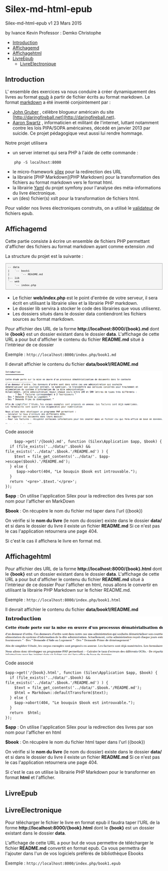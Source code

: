 Silex-md-html-epub
============

Silex-md-html-epub v1 23 Mars 2015

by Ivance Kevin
Professor : Demko Christophe

- [Introduction](#introduction)
- [Affichagemd](#affichagemd)
- [Affichagehtml](#affichagehtml)
- [LivreEpub](#livreepub)
	- [LivreElectronique](#livreelectronique)
## Introduction
L' ensemble des exercices va nous conduire à créer dynamiquement des livres au format [epub](http://www.idpf.org/epub/20/spec/OPF_2.0_latest.htm) à partir de fichier écrits au format markdown. Le format [markdown](http://fr.wikipedia.org/wiki/Markdown) a été inventé conjointement par :
- [John Gruber](http://fr.wikipedia.org/wiki/John_Gruber) , célèbre blogueur américain du site [http://daringfireball.net](http://daringfireball.net).
-  [Aaron Swartz](http://fr.wikipedia.org/wiki/Aaron_Swartz) , informaticien et militant de l'internet, luttant notamment contre les lois PIPA/SOPA américaines, décédé en janvier 2013 par suicide. Ce projet pédagogique veut aussi lui rendre hommage.

Notre projet utilisera
-  un server internet qui sera PHP à l'aide de cette commande :
```
	php -S localhost:8000
```
- le micro-framework [silex](http://silex.sensiolabs.org) pour la redirection des URL
- la librairie [PHP Markdown](PHP Markdown) pour la transformation des fichiers au format markdown vers le format html.
- la librairie [Yaml](https://github.com/symfony/Yaml) du projet symfony pour l'analyse des méta-informations du livre électronique.
- un (des) fichier(s) xslt pour la transformation de fichiers html.

Pour valider nos livres électroniques construits, on a utilisé  le [validateur](http://validator.idpf.org) de fichiers epub.


## Affichagemd

Cette partie consiste à écrire un ensemble de fichiers PHP permettant d'afficher des fichiers au format markdown ayant comme extension .md

La structure du projet est la suivante : 

![structure](./images/structure.png "structure du projet")

- Le fichier **web/index.php** est le point d'entrée de votre serveur, il sera écrit en utilisant la librairie
silex et la librairie PHP markdown.
- Le dossier lib servira à stocker le code des librairies que vous utiliserez.
- Les dossiers situés dans le dossier data contiendront les fichiers sources au format markdown.

Pour affichier des URL de la forme **http://localhost:8000/{book}.md** dont le **{book}** est un dossier existant dans le dossier **data**.
L'affichage de cette URL a pour but d'afficher le contenu du fichier **README.md** situé à l'intérieur de ce dossier

Exemple : 
	```
	http://localhost:8000/index.php/book1.md
	```

Il devrait affichier le contenu du fichier **data/book1/README.md**

![structure](./images/screen1_README_md.png "Image screen README.md")

Code associé

```
	$app->get('/{book}.md', function (Silex\Application $app, $book) {  
  if (file_exists('../data/'.$book) && file_exists('../data/'.$book.'/README.md') ) {
    $text = file_get_contents('../data/'. $app->escape($book).'/README.md');
  } else {
     $app->abort(404, "Le bouquin $book est introuvable.");
  } 
  return '<pre>'.$text.'</pre>';
});
```

**$app** :  On utilise l'application Silex pour la redirection des livres par son nom pour l'afficher en MarkDown 

**$book** : On récupère le nom du fichier md taper dans l'url ({book})

On vérifie si le **nom du livre** (le nom du dossier) existe dans le dossier **data/** et si dans le dossier du livre il existe un fichier **README.md** 
Si ce n'est pas le cas l'application retournera une page 404. 

Si c'est le cas il affichera le livre en format md.

## Affichagehtml

Pour affichier des URL de la forme **http://localhost:8000/{book}.html** dont le **{book}** est un dossier existant dans le dossier **data**.
L'affichage de cette URL a pour but d'afficher le contenu du fichier **README.md** situé à l'intérieur de ce dossier
Pour l'afficher en html, nous allons le convertir en utilisant la librairie PHP Markdown sur le fichier README.md.

Exemple : 
	```
	http://localhost:8000/index.php/book1.html
	```

Il devrait affichier le contenu du fichier **data/book1/README.md**

![structure](./images/screen1_README_md_html.png "Image screen README.md en html")

Code associé

```
$app->get('/{book}.html', function (Silex\Application $app, $book) {
  if (file_exists('../data/'.$book) && file_exists('../data/'.$book.'/README.md') ) {
    $text = file_get_contents('../data/'.$book.'/README.md');
    $html = Markdown::defaultTransform($text);
  } else {
    $app->abort(404, "Le bouquin $book est introuvable.");
  }
  return  $html;
});
```

**$app** :  On utilise l'application Silex pour la redirection des livres par son nom pour l'afficher en html  

**$book** : On récupère le nom du fichier html taper dans l'url ({book})

On vérifie si le **nom du livre** (le nom du dossier) existe dans le dossier **data/** et si dans le dossier du livre il existe un fichier **README.md** 
Si ce n'est pas le cas l'application retournera une page 404. 

Si c'est le cas on utilise la librairie PHP Markdown pour le transformer en format **html** et l'afficher.

## LivreEpub
## LivreElectronique

Pour télécharger le fichier le livre en format epub il faudra taper  l'URL de la forme **http://localhost:8000/{book}.html** dont le **{book}** est un dossier existant dans le dossier **data**.

L'affichage de cette URL a pour but de vous permettre de télécharger le fichier **README.md** convertit en format epub.
Ca vous permettra de l'ajouter dans l'un de vos logiciels préférés de bibliothèque Ebooks

Exemple : 
	```
	http://localhost:8000/index.php/book1.epub
	```
